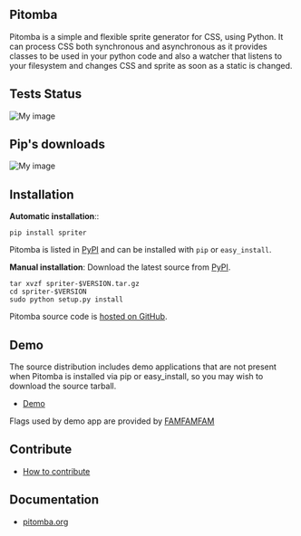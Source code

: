 Pitomba
--------

Pitomba is a simple and flexible sprite generator for CSS, using Python. It can process CSS both
synchronous and asynchronous as it provides classes to be used in your python code and also a watcher
that listens to your filesystem and changes CSS and sprite as soon as a static is changed.

Tests Status
-----------------
![My image](https://travis-ci.org/pitomba/pitomba.png)

Pip's downloads
----------------
![My image](https://pypip.in/d/spriter/badge.png)


Installation
------------

**Automatic installation**::

    pip install spriter

Pitomba is listed in [PyPI](http://pypi.python.org/pypi/spriter/) and
can be installed with ``pip`` or ``easy_install``.

**Manual installation**: Download the latest source from [PyPI](http://pypi.python.org/pypi/spriter/).

    tar xvzf spriter-$VERSION.tar.gz
    cd spriter-$VERSION
    sudo python setup.py install

Pitomba source code is [hosted on GitHub](https://github.com/pitomba/pitomba).


Demo
------------
The source distribution includes demo applications that are not present
when Pitomba is installed via pip or easy_install, so you may wish to download the source tarball.

* [Demo](http://pitomba.org/demo)

Flags used by demo app are provided by [FAMFAMFAM](http://www.famfamfam.com/lab/icons/flags/)


Contribute
----------

* [How to contribute](http://pitomba.org/contribute)


Documentation
-------------

* [pitomba.org](http://pitomba.org)
